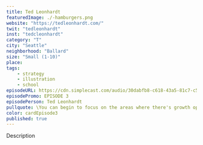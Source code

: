 ```yaml
---
title: Ted Leonhardt
featuredImage: ./-hamburgers.png
website: "https://tedleonhardt.com/"
twit: "tedleonhardt"
inst: "tedcleonhardt"
category: "T"
city: "Seattle"
neighborhood: "Ballard"
size: "Small (1-10)"
place: 
tags:
    - strategy
    - illustration
    - school
episodeURL: https://cdn.simplecast.com/audio/30dabfb8-c618-43a5-81c7-c5c83750983a/episodes/cbc0fabd-0d1c-4bc1-887a-5786d2d4575e/audio/ede0f625-09dd-4fac-9ab3-58939dd0b806/default_tc.mp3
episodePromo: EPISODE 3
episodePerson: Ted Leonhardt
pullquote: \You can begin to focus on the areas where there's growth opportunity and the creativity is for purposes other than just making corporations grow.\
color: cardEpisode3
published: true
---
```


Description

